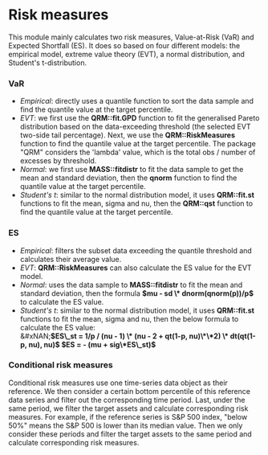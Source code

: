 # Risk measures

This module mainly calculates two risk measures, Value-at-Risk (VaR) and Expected Shortfall (ES). It does so based on four different models: the empirical model, extreme value theory (EVT), a normal distribution, and Student's t-distribution.

### VaR

* _Empirical_: directly uses a quantile function to sort the data sample and find the quantile value at the target percentile.
* _EVT_: we first use the **QRM::fit.GPD** function to fit the generalised Pareto distribution based on the data-exceeding threshold (the selected EVT two-side tail percentage). Next, we use the **QRM::RiskMeasures** function to find the quantile value at the target percentile. The package "QRM" considers the 'lambda' value, which is the total obs / number of excesses by threshold.
* _Normal_: we first use **MASS::fitdistr** to fit the data sample to get the mean and standard deviation, then the **qnorm** function to find the quantile value at the target percentile.
* _Student's t_: similar to the normal distribution model, it uses **QRM::fit.st** functions to fit the mean, sigma and nu, then the **QRM::qst** function to find the quantile value at the target percentile.

### ES

* _Empirical_: filters the subset data exceeding the quantile threshold and calculates their average value.
* _EVT_: **QRM::RiskMeasures** can also calculate the ES value for the EVT model.
* _Normal_: uses the data sample to **MASS::fitdistr** to fit the mean and standard deviation, then the formula **$mu - sd \* dnorm(qnorm(p))/p$** to calculate the ES value.
* _Student's t_: similar to the normal distribution model, it uses **QRM::fit.st** functions to fit the mean, sigma and nu, then the below formula to calculate the ES value: \
  &#xNAN;**$ES\_st = 1/p / (nu - 1) \* (nu - 2 + qt(1-p, nu)\*\*2) \* dt(qt(1-p, nu), nu)$ $ES = - (mu + sig\*ES\_st)$**

### Conditional risk measures

Conditional risk measures use one time-series data object as their reference. We then consider a certain bottom percentile of this reference data series and filter out the corresponding time period. Last, under the same period, we filter the target assets and calculate corresponding risk measures. For example, if the reference series is S\&P 500 index, "below 50%" means the S\&P 500 is lower than its median value. Then we only consider these periods and filter the target assets to the same period and calculate corresponding risk measures.
